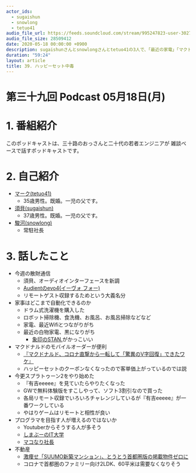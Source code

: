```yaml
---
actor_ids:
  - sugaishun
  - snowlong
  - tetuo41
audio_file_url: https://feeds.soundcloud.com/stream/995247823-user-302747142-yarukinai-39-2020-05-18.mp3
audio_file_size: 28509412
date: 2020-05-18 00:00:00 +0900
description: sugaishunさんとsnowlongさんとtetuo41の3人で、「最近の家電」「マクドナルドのモバイルオーダー」「スプラトゥーン2」について話しました。
duration: "59:24"
layout: article
title: 39. ハッピーセット中毒
---
```


# 第三十九回 Podcast 05月18日(月)

# 1. 番組紹介
  このポッドキャストは、三十路のおっさんと二十代の若者エンジニアが
  雑談ベースで話すポッドキャストです。

# 2. 自己紹介
- [マーク(tetuo41)](https://twitter.com/tetuo41)
  - 35歳男性。既婚。一児の父です。
- [須貝(sugaishun)](https://twitter.com/sugaishun)
  - 37歳男性。既婚。一児の父です。
- [駿河(snowlong)](https://twitter.com/_snowlong)
  - 常駐社長

# 3. 話したこと
- 今週の散財通信
  - 須貝、オーディオインターフェースを新調
  - [Audientのevo4(イーヴォ フォー)](https://evo.audio/products/evo-4/overview/)
  - リモートゲスト収録するためという大義名分
- 家事はどこまで自動化できるのか
  - ドラム式洗濯機を購入した
  - ロボット掃除機、食洗機、お風呂、お風呂掃除などなど
  - 家電、最近Wifiとつながりがち
  - 最近の白物家電、黒になりがち
    - [象印のSTAN.](https://www.zojirushi.co.jp/syohin/stan/)がかっこいい
- マクドナルドのモバイルオーダーが便利
  - [『マクドナルド、コロナ直撃から一転して「驚異のV字回復」できたワケ』](https://gendai.ismedia.jp/articles/-/72442)
  - ハッピーセットのクーポンなくなったので客単価上がっているのでは説
- 今更スプラトゥーン2をやり始めた
  - 『有吉eeeee』を見ていたらやりたくなった
  - GWで無料体験版をすこしやって、ソフト3割引なので買った
  - 各局リモート収録でいろいろチャレンジしているが『有吉eeeee』が一番ワークしている
  - やはりゲームはリモートと相性が良い
- プログラマを目指す人が増えるのではないか
  - Youtuberからそうする人が多そう
  - [しまぶーのIT大学](https://www.youtube.com/channel/UCti6dG0zSAetLGGYcgNML4Q)
  - [マコなり社長](https://www.youtube.com/channel/UC7I3QTra4_kC4TSu8f7rHkA)
- 不動産
  - [激痩せ「SUUMO新築マンション」、とうとう首都圏版の掲載物件ゼロに](http://kabumatome.doorblog.jp/archives/65962659.html)
  - コロナで首都圏のファミリー向け2LDK、60平米は需要なくなりそう
